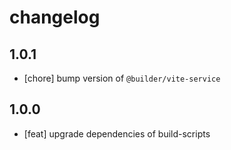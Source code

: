 # changelog

## 1.0.1

- [chore] bump version of `@builder/vite-service`

## 1.0.0

- [feat] upgrade dependencies of build-scripts